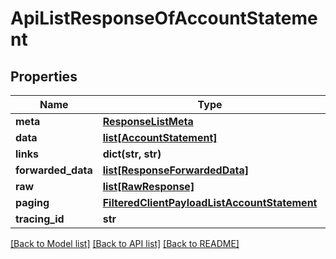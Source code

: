 # ApiListResponseOfAccountStatement

## Properties
Name | Type | Description | Notes
------------ | ------------- | ------------- | -------------
**meta** | [**ResponseListMeta**](ResponseListMeta.md) |  | [optional] 
**data** | [**list[AccountStatement]**](AccountStatement.md) |  | [optional] 
**links** | **dict(str, str)** |  | [optional] 
**forwarded_data** | [**list[ResponseForwardedData]**](ResponseForwardedData.md) |  | [optional] 
**raw** | [**list[RawResponse]**](RawResponse.md) |  | [optional] 
**paging** | [**FilteredClientPayloadListAccountStatement**](FilteredClientPayloadListAccountStatement.md) |  | [optional] 
**tracing_id** | **str** |  | [optional] 

[[Back to Model list]](../README.md#documentation-for-models) [[Back to API list]](../README.md#documentation-for-api-endpoints) [[Back to README]](../README.md)


